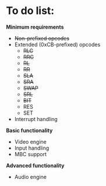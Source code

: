 # To do list:

**Minimum requirements**
  - <s>Non-prefixed opcodes</s>
  - Extended (0xCB-prefixed) opcodes
    - <s>RLC</s>
    - <s>RRC</s>
    - <s>RL</s>
    - <s>RR</s>
    - <s>SLA</s>
    - <s>SRA</s>
    - <s>SWAP</s>
    - <s>SRL</s>
    - <s>BIT</s>
    - RES
    - SET
  - Interrupt handling
  
**Basic functionality**
  - Video engine
  - Input handling
  - MBC support

**Advanced functionality**
  - Audio engine
  